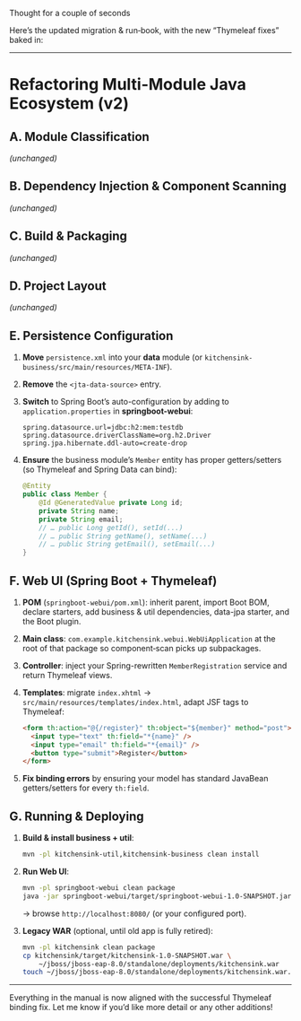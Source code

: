 Thought for a couple of seconds


Here’s the updated migration & run‐book, with the new “Thymeleaf fixes” baked in:

---

# Refactoring Multi-Module Java Ecosystem (v2)

## A. Module Classification

*(unchanged)*

## B. Dependency Injection & Component Scanning

*(unchanged)*

## C. Build & Packaging

*(unchanged)*

## D. Project Layout

*(unchanged)*

## E. Persistence Configuration

1. **Move** `persistence.xml` into your **data** module (or `kitchensink-business/src/main/resources/META-INF`).
2. **Remove** the `<jta-data-source>` entry.
3. **Switch** to Spring Boot’s auto-configuration by adding to `application.properties` in **springboot-webui**:

   ```properties
   spring.datasource.url=jdbc:h2:mem:testdb
   spring.datasource.driverClassName=org.h2.Driver
   spring.jpa.hibernate.ddl-auto=create-drop
   ```
4. **Ensure** the business module’s `Member` entity has proper getters/setters (so Thymeleaf and Spring Data can bind):

   ```java
   @Entity
   public class Member {
       @Id @GeneratedValue private Long id;
       private String name;
       private String email;
       // … public Long getId(), setId(...)
       // … public String getName(), setName(...)
       // … public String getEmail(), setEmail(...)
   }
   ```

## F. Web UI (Spring Boot + Thymeleaf)

1. **POM** (`springboot-webui/pom.xml`): inherit parent, import Boot BOM, declare starters, add business & util dependencies, data-jpa starter, and the Boot plugin.

2. **Main class**: `com.example.kitchensink.webui.WebUiApplication` at the root of that package so component‐scan picks up subpackages.

3. **Controller**: inject your Spring-rewritten `MemberRegistration` service and return Thymeleaf views.

4. **Templates**: migrate `index.xhtml` → `src/main/resources/templates/index.html`, adapt JSF tags to Thymeleaf:

   ```html
   <form th:action="@{/register}" th:object="${member}" method="post">
     <input type="text" th:field="*{name}" />
     <input type="email" th:field="*{email}" />
     <button type="submit">Register</button>
   </form>
   ```

5. **Fix binding errors** by ensuring your model has standard JavaBean getters/setters for every `th:field`.

## G. Running & Deploying

1. **Build & install business + util**:

   ```bash
   mvn -pl kitchensink-util,kitchensink-business clean install
   ```
2. **Run Web UI**:

   ```bash
   mvn -pl springboot-webui clean package
   java -jar springboot-webui/target/springboot-webui-1.0-SNAPSHOT.jar
   ```

   → browse `http://localhost:8080/` (or your configured port).
3. **Legacy WAR** (optional, until old app is fully retired):

   ```bash
   mvn -pl kitchensink clean package
   cp kitchensink/target/kitchensink-1.0-SNAPSHOT.war \
       ~/jboss/jboss-eap-8.0/standalone/deployments/kitchensink.war
   touch ~/jboss/jboss-eap-8.0/standalone/deployments/kitchensink.war.dodeploy
   ```

---

Everything in the manual is now aligned with the successful Thymeleaf binding fix. Let me know if you’d like more detail or any other additions!
